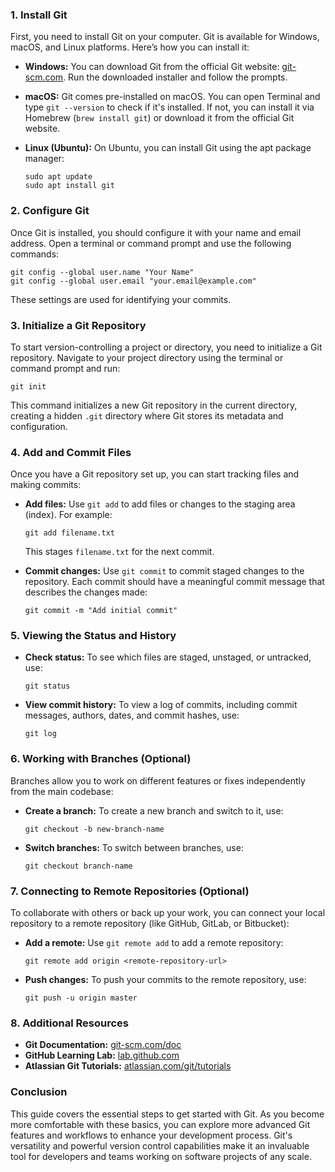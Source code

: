 ### 1. **Install Git**

First, you need to install Git on your computer. Git is available for Windows, macOS, and Linux platforms. Here’s how you can install it:

- **Windows:**
  You can download Git from the official Git website: [git-scm.com](https://git-scm.com/). Run the downloaded installer and follow the prompts.

- **macOS:**
  Git comes pre-installed on macOS. You can open Terminal and type `git --version` to check if it's installed. If not, you can install it via Homebrew (`brew install git`) or download it from the official Git website.

- **Linux (Ubuntu):**
  On Ubuntu, you can install Git using the apt package manager:
  ```
  sudo apt update
  sudo apt install git
  ```

### 2. **Configure Git**

Once Git is installed, you should configure it with your name and email address. Open a terminal or command prompt and use the following commands:

```
git config --global user.name "Your Name"
git config --global user.email "your.email@example.com"
```

These settings are used for identifying your commits.

### 3. **Initialize a Git Repository**

To start version-controlling a project or directory, you need to initialize a Git repository. Navigate to your project directory using the terminal or command prompt and run:

```
git init
```

This command initializes a new Git repository in the current directory, creating a hidden `.git` directory where Git stores its metadata and configuration.

### 4. **Add and Commit Files**

Once you have a Git repository set up, you can start tracking files and making commits:

- **Add files:** Use `git add` to add files or changes to the staging area (index). For example:

  ```
  git add filename.txt
  ```

  This stages `filename.txt` for the next commit.

- **Commit changes:** Use `git commit` to commit staged changes to the repository. Each commit should have a meaningful commit message that describes the changes made:
  ```
  git commit -m "Add initial commit"
  ```

### 5. **Viewing the Status and History**

- **Check status:** To see which files are staged, unstaged, or untracked, use:

  ```
  git status
  ```

- **View commit history:** To view a log of commits, including commit messages, authors, dates, and commit hashes, use:
  ```
  git log
  ```

### 6. **Working with Branches (Optional)**

Branches allow you to work on different features or fixes independently from the main codebase:

- **Create a branch:** To create a new branch and switch to it, use:

  ```
  git checkout -b new-branch-name
  ```

- **Switch branches:** To switch between branches, use:
  ```
  git checkout branch-name
  ```

### 7. **Connecting to Remote Repositories (Optional)**

To collaborate with others or back up your work, you can connect your local repository to a remote repository (like GitHub, GitLab, or Bitbucket):

- **Add a remote:** Use `git remote add` to add a remote repository:

  ```
  git remote add origin <remote-repository-url>
  ```

- **Push changes:** To push your commits to the remote repository, use:
  ```
  git push -u origin master
  ```

### 8. **Additional Resources**

- **Git Documentation:** [git-scm.com/doc](https://git-scm.com/doc)
- **GitHub Learning Lab:** [lab.github.com](https://lab.github.com/)
- **Atlassian Git Tutorials:** [atlassian.com/git/tutorials](https://www.atlassian.com/git/tutorials)

### Conclusion

This guide covers the essential steps to get started with Git. As you become more comfortable with these basics, you can explore more advanced Git features and workflows to enhance your development process. Git's versatility and powerful version control capabilities make it an invaluable tool for developers and teams working on software projects of any scale.
